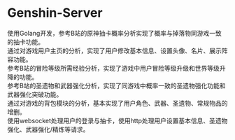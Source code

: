 # Genshin-Server
使用Golang开发，参考B站的原神抽卡概率分析实现了概率与掉落物同游戏一致的抽卡功能。  
通过对游戏用户主页的分析，实现了用户修改基本信息、设置头像、名片、展示阵容功能。  
参考B站的冒险等级所需经验分析，实现了游戏中用户冒险等级升级和世界等级升降的功能。  
参考B站的圣遗物和武器强化分析，实现了同游戏中概率一致的圣遗物强化功能和武器强化突破功能。  
通过对游戏的背包模块的分析，基本实现了用户角色、武器、圣遗物、常规物品的增删。  
使用websocket处理用户的登录与抽卡，使用http处理用户设置基本信息、圣遗物强化、武器强化/精炼等请求。  

